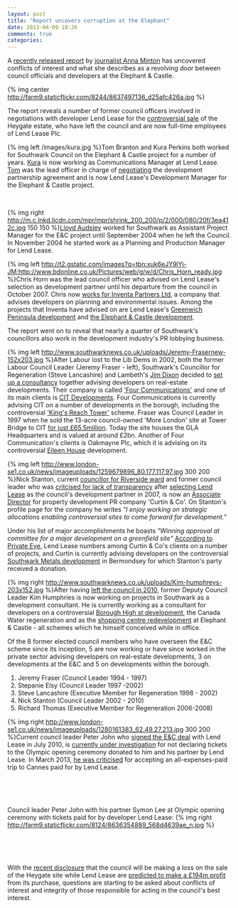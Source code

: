 ```yaml
---
layout: post
title: "Report uncovers corruption at the Elephant"
date: 2013-04-09 18:26
comments: true
categories: 
---
```

A [recently released report](http://www.spinwatch.org/index.php/component/k2/item/5458-the-local-lobby-and-the-failure-of-democracy) by [journalist Anna Minton](http://www.guardian.co.uk/commentisfree/2013/mar/27/reconfiguration-london-akin-social-cleansing) has uncovered conflicts of interest and what she describes as a revolving door between council officials and developers at the Elephant & Castle.

{% img center http://farm9.staticflickr.com/8244/8637497136_d25afc426a.jpg %}

The report reveals a number of former council officers involved in negotiations with developer Lend Lease for the [controversial sale](http://www.newstatesman.com/2013/02/southwark-council-accidentally-leaks-confidential-information-about-controversial-heygate-re) of the Heygate estate, who have left the council and are now full-time employees of Lend Lease Plc.

{% img left /images/kura.jpg %}Tom Branton and Kura Perkins both worked for Southwark Council on the Elephant & Castle project for a number of years. [Kura](http://www.linkedin.com/profile/view?id=3345943&authType=NAME_SEARCH&authToken=ZqUk&locale=en_US&srchid=304789661365583420915&srchindex=2&srchtotal=2&trk=vsrp_people_res_name&trkInfo=VSRPsearchId%3A304789661365583420915%2CVSRPtargetId%3A3345943%2CVSRPcmpt%3Aprimary) is now working as Communications Manager at Lend Lease.
[Tom](http://www.linkedin.com/pub/tom-branton/26/132/b83) was the lead officer in charge of [negotiating](http://moderngov.southwarksites.com/Published/C00000308/M00003633/AI00011300/$ElephantandCastleRegenerationAgreementandDisposalofAssociatedLandReport.docA.ps.pdf) the development partnership agreement and is now Lend Lease's Development Manager for the Elephant & Castle project. 

</br>

{% img right http://m.c.lnkd.licdn.com/mpr/mpr/shrink_200_200/p/2/000/080/20f/3ea412c.jpg 150 150 %}[Lloyd Audsley](http://www.linkedin.com/pub/lloyd-audsley/27/6b9/b5a) worked for Southwark as Assistant Project Manager for the E&C project until September 2004 when he left the Council. In November 2004 he started work as a Planning and Production Manager for Lend Lease. 


{% img left http://t2.gstatic.com/images?q=tbn:xuk6eJY9lYj-JM:http://www.bdonline.co.uk/Pictures/web/g/w/d/Chris_Horn_ready.jpg %}Chris Horn was the lead council officer who advised on Lend Lease's selection as development partner until his departure from the council in October 2007. Chris now [works for Inventa Partners Ltd](http://inventapartners.ltd.uk/index.php?id=27), a company that advises developers on planning and environmental issues. Among the projects that Inventa have advised on are Lend Lease's [Greenwich Peninsula development](http://www.lendlease.com/EMEA/United%20Kingdom/Projects/greenwich-peninsula.aspx) and [the Elephant & Castle development](http://www.inventapartners.ltd.uk/index.php?id=59).


The report went on to reveal that nearly a quarter of Southwark's councillors also work in the development industry's PR lobbying business.

{% img left http://www.southwarknews.co.uk/uploads/Jeremy-Frasernew-152x203.jpg %}After Labour lost to the Lib Dems in 2002, both the former Labour Council Leader (Jeremy Fraser - left), Southwark's Councillor for Regeneration (Steve Lancashire) and Lambeth's [Jim Dixon](http://www.lambeth.gov.uk/moderngov/mgUserInfo.aspx?UID=165) decided to [set up a consultancy](http://www.southwarknews.co.uk/00,news,10971,440,00.htm) together advising developers on real-estate developments. Their company is called ['Four Communications'](http://www.fourcommunications.com/) and one of its main clients is [CIT Developments](http://www.cit.co.uk/). Four Communications is currently advising CIT on a number of developments in the borough, including the controversial ['King's Reach Tower'](http://www.london-se1.co.uk/news/view/6890) scheme. Fraser was Council Leader in 1997 when he sold the 13-acre council-owned 'More London' site at Tower Bridge to CIT [for just £65.5million](http://www.cit.co.uk/developments/case-studies/19). Today the site houses the GLA Headquarters and is valued at around £2bn. Another of Four Communication's clients is Oakmayne Plc, which it is advising on its controversial [Eileen House](http://www.bbc.co.uk/news/uk-england-london-15741925) development.



{% img left http://www.london-se1.co.uk/news/imageuploads/1259679896_80.177.117.97.jpg 300 200 %}Nick Stanton, current [councillor for Riverside ward](http://moderngov.southwark.gov.uk/mgUserInfo.aspx?UID=166) and former council leader who was [critcised for lack of transparency](http://www.london-se1.co.uk/news/view/4230) after [selecting Lend Lease](http://www.london-se1.co.uk/news/view/4712) as the council's development partner in 2007, is now an [Associate Director](http://www.curtinandco.com/our-people/community-politics/) for property development PR company 'Curtin & Co'. On Stanton's profile page for the company he writes _"I enjoy working on strategic allocations enabling controversial sites to come forward for development."_ 

Under his list of major accomplishments he boasts _"Winning approval at committee for a major development on a greenfield site"_ [According to Private Eye](https://twitter.com/bridgewithout/status/326274571516928000/photo/1), Lend Lease numbers among Curtin & Co's clients on a number of projects, and Curtin is currently advising developers on the controversial [Southwark Metals development](http://www.independent.co.uk/news/uk/politics/lib-dem-deputy-investigated-over-lobbying-8395968.html) in Bermondsey for which Stanton's party received a donation.

{% img right http://www.southwarknews.co.uk/uploads/Kim-humphreys-203x152.jpg %}After having [left the council in 2010](http://www.southwarknews.co.uk/00,news,17488,185,00.htm), former Deputy Council Leader Kim Humphries is now working on projects in Southwark as a development consultant. He is currently working as a consultant for developers on a controversial [Borough High st development](http://m.bdonline.co.uk/news/king%E2%80%99s-college-under-siege-from-heritage-lobby/5056527.article), the Canada Water regeneration and as the [shopping centre redevelopment](http://southwarknotes.wordpress.com/tag/kim-humphreys/) at Elephant & Castle - all schemes which he himself conceived while in office.

Of the 8 former elected council members who have overseen the E&C scheme since its inception, 5 are now working or have since worked in the private sector advising developers on real-estate developments, 3 on developments at the E&C and 5 on developments within the borough.

1. Jeremy Fraser (Council Leader 1994 - 1997)
2. Stepanie Elsy (Council Leader 1997 -2002)
3. Steve Lancashire (Executive Member for Regeneration 1998 - 2002)
4. Nick Stanton (Council Leader 2002 - 2010)
5. Richard Thomas (Executive Member for Regeneration 2006-2008)




{% img right http://www.london-se1.co.uk/news/imageuploads/1280161383_62.49.27.213.jpg 300 200 %}Current council leader Peter John who [signed the E&C deal](http://www.london-se1.co.uk/news/view/4712) with Lend Lease in July 2010, is [currently under investigation](http://www.southwarknews.co.uk/00,news,26174,185,00.htm) for not declaring tickets to the Olympic opening ceremony donated to him and his partner by Lend Lease. In March 2013, [he was criticised](http://www.london-se1.co.uk/news/view/6687) for accepting an all-expenses-paid trip to Cannes paid for by Lend Lease.

</br>
</br>
</br>

Council leader Peter John with his partner Symon Lee at Olympic opening ceremony with tickets paid for by developer Lend Lease: {% img right http://farm9.staticflickr.com/8124/8636354889_568d4639ae_n.jpg %}

</br>
</br>
</br>

With the [recent disclosure](http://betterelephant.org/blog/2013/02/04/council-accidentally-publishes-confidential-regeneration-agreement/) that the council will be making a loss on the sale of the Heygate site while Lend Lease are [predicted to make a £194m profit](http://affordable.heroku.com/images/CILviabilitysite11.pdf) from its purchase, questions are starting to be asked about conflicts of interest and integrity of those responsible for acting in the council's best interest. 



 
